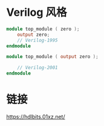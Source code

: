 # Verilog 风格

```verilog
module top_module ( zero );
    output zero;
    // Verilog-1995
endmodule
```

```verilog
module top_module ( output zero ); 

    // Verilog-2001
endmodule
```

# 链接

<https://hdlbits.01xz.net/>
